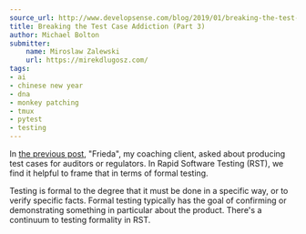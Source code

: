 ```yaml
---
source_url: http://www.developsense.com/blog/2019/01/breaking-the-test-case-addiction-part-3/
title: Breaking the Test Case Addiction (Part 3)
author: Michael Bolton
submitter:
    name: Miroslaw Zalewski
    url: https://mirekdlugosz.com/
tags:
- ai
- chinese new year
- dna
- monkey patching
- tmux
- pytest
- testing
---
```


In [the previous post](https://www.developsense.com/blog/2019/01/breaking-the-test-case-addiction-part-1/), "Frieda", my coaching client, asked about producing test cases for auditors or regulators. In Rapid Software Testing (RST), we find it helpful to frame that in terms of formal testing.

Testing is formal to the degree that it must be done in a specific way, or to verify specific facts. Formal testing typically has the goal of confirming or demonstrating something in particular about the product. There's a continuum to testing formality in RST.
